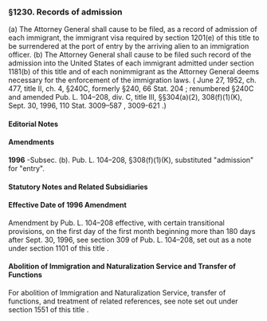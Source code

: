 <!--
url: https://uscode.house.gov/view.xhtml?req=granuleid:USC-prelim-title8-section1230&num=0&edition=prelim
date_accessed: 2024-07-28 23:45:30
-->
### §1230\. Records of admission
 (a) The Attorney General shall cause to be filed, as a record of admission of each immigrant, the immigrant visa required by
 section 1201(e) of this title
 to be surrendered at the port of entry by the arriving alien to an immigration officer.
 (b) The Attorney General shall cause to be filed such record of the admission into the United States of each immigrant admitted under
 section 1181(b) of this title
 and of each nonimmigrant as the Attorney General deems necessary for the enforcement of the immigration laws.
 (
 June 27, 1952, ch. 477, title II, ch. 4, §240C, formerly §240,
 66 Stat. 204
 ; renumbered §240C and amended
 Pub. L. 104–208,
 div. C, title III, §§304(a)(2\), 308(f)(1\)(K), Sept. 30, 1996,
 110 Stat. 3009–587
 ,
 3009\-621 
 .)
#### **Editorial Notes**
#### Amendments
**1996** 
 \-Subsec. (b).
 Pub. L. 104–208,
 §308(f)(1\)(K), substituted "admission" for "entry".
#### **Statutory Notes and Related Subsidiaries**
#### Effective Date of 1996 Amendment
 Amendment by
 Pub. L. 104–208
 effective, with certain transitional provisions, on the first day of the first month beginning more than 180 days after Sept. 30, 1996, see section 309 of
 Pub. L. 104–208,
 set out as a note under
 section 1101 of this title
 .
#### Abolition of Immigration and Naturalization Service and Transfer of Functions
 For abolition of Immigration and Naturalization Service, transfer of functions, and treatment of related references, see note set out under
 section 1551 of this title
 .
